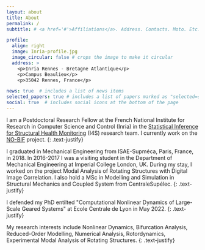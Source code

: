 ```yaml
---
layout: about
title: About
permalink: /
subtitle: # <a href='#'>Affiliations</a>. Address. Contacts. Moto. Etc.

profile:
  align: right
  image: Inria-profile.jpg
  image_circular: false # crops the image to make it circular
  address: >
    <p>Inria Rennes - Bretagne Atlantique</p>
    <p>Campus Beaulieu</p>
    <p>35042 Rennes, France</p> 

news: true  # includes a list of news items
selected_papers: true # includes a list of papers marked as "selected={true}"
social: true  # includes social icons at the bottom of the page
---
```


I am a Postdoctoral Research Fellow at the French National Institute for Research in Computer Science and Control (Inria) in the [Statistical Inference for Structural Health Monitoring](https://team.inria.fr/i4s/) (I4S) research team. I currently work on the [NO-BIF](https://www.inria.fr/en/no-bif) project.
{: .text-justify}

I graduated in Mechanical Engineering from ISAE-Supméca, Paris, France, in 2018. In 2016-2017 I was a visiting student in the Department of Mechanical Engineering at Imperial College London, UK. During my stay, I worked on the project Modal Analysis of Rotating Structures with Digital Image Correlation. I also hold a MSc in Modelling and Simulation in Structural Mechanics and Coupled System from CentraleSupélec.
{: .text-justify}

I defended my PhD entilted "Computational Nonlinear Dynamics of Large-Scale Geared Systems" at Ecole Centrale de Lyon in May 2022. 
{: .text-justify}

My research interests include Nonlinear Dynamics, Bifurcation Analysis, Reduced-Order Modelling, Numerical Analysis, Rotordynamics, Experimental Modal Analysis of Rotating Structures.
{: .text-justify}